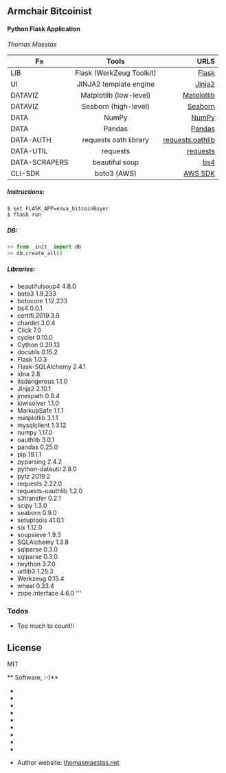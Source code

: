 ## Armchair Bitcoinist
#### Python Flask Application
_Thomas Maestas_

| Fx | Tools | URLS |
|------|:---------:|------:|
| LIB | Flask (WerkZeug Toolkit) | [Flask]  | 
| UI | JINJA2 template engine |  [Jinja2] | 
| DATAVIZ | Matplotlib (low-level) |  [Matplotlib]  |
| DATAVIZ | Seaborn (high-level) |  [Seaborn] |
| DATA | NumPy |  [NumPy] |
| DATA | Pandas | [Pandas]  |
| DATA-AUTH | requests oath library | [requests:oathlib]  |  
| DATA-UTIL | requests |  [requests]  | 
| DATA-SCRAPERS | beautiful soup | [bs4]  | 
| CLI-SDK |  boto3 (AWS) |   [AWS SDK]  | 

##### Instructions:
```sh
$ set FLASK_APP=enva_bitcoinBuyer
$ flask run
``` 
##### DB:
```python
>> from _init_ import db
>> db.create_all()
```
##### Libraries:
* beautifulsoup4    4.8.0
* boto3             1.9.233
* botocore          1.12.233
* bs4               0.0.1
* certifi           2019.3.9
* chardet           3.0.4
* Click             7.0
* cycler            0.10.0
* Cython            0.29.13 
* docutils          0.15.2
* Flask             1.0.3
* Flask-SQLAlchemy  2.4.1
* idna              2.8
* itsdangerous      1.1.0
* Jinja2            2.10.1
* jmespath          0.9.4
* kiwisolver        1.1.0
* MarkupSafe        1.1.1
* matplotlib        3.1.1
* mysqlclient       1.3.12
* numpy             1.17.0
* oauthlib          3.0.1
* pandas            0.25.0
* pip               19.1.1
* pyparsing         2.4.2
* python-dateutil   2.8.0
* pytz              2019.2
* requests          2.22.0
* requests-oauthlib 1.2.0
* s3transfer        0.2.1
* scipy             1.3.0
* seaborn           0.9.0
* setuptools        41.0.1
* six               1.12.0
* soupsieve         1.9.3
* SQLAlchemy        1.3.8
* sqlparse          0.3.0
* sqlparse          0.3.0
* twython           3.7.0
* urllib3           1.25.3
* Werkzeug          0.15.4
* wheel             0.33.4
* zope.interface    4.6.0
''' 
 
### Todos

 - Too much to count!! 

License
----

MIT

** Software, :-)**

* [Flask]: <http://flask.palletsprojects.com/en/1.1.x/>
* [Jinja2]: <https://jinja.palletsprojects.com/en/2.10.x/>
* [Matplotlib]: <https://matplotlib.org/>
* [Seaborn]: <https://seaborn.pydata.org/>
* [NumPy]: <https://numpy.org/>
* [Pandas]: <https://pandas.pydata.org/>
* [requests]: <https://2.python-requests.org/en/master/> 
* [requests:oathlib]:<https://github.com/requests/requests-oauthlib>
* [bs4]: <https://www.crummy.com/software/BeautifulSoup/bs4/doc/>
* [AWS SDK]: <https://aws.amazon.com/sdk-for-python/>
   
   Author website: [thomasmaestas.net](https://thomasmaestas.net)

